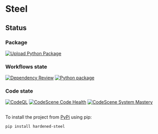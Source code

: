 # Steel
## Status
### Package
[![Upload Python Package](https://github.com/IO-Jaegers/hardened-steel/actions/workflows/publish.yml/badge.svg)](https://github.com/IO-Jaegers/hardened-steel/actions/workflows/publish.yml)

### Workflows state
[![Dependency Review](https://github.com/IO-Jaegers/hardened-steel/actions/workflows/dependencies.yml/badge.svg)](https://github.com/IO-Jaegers/hardened-steel/actions/workflows/dependencies.yml)
[![Python package](https://github.com/IO-Jaegers/hardened-steel/actions/workflows/package.yml/badge.svg)](https://github.com/IO-Jaegers/hardened-steel/actions/workflows/package.yml)

### Code state
[![CodeQL](https://github.com/IO-Jaegers/hardened-steel/actions/workflows/github-code-scanning/codeql/badge.svg)](https://github.com/IO-Jaegers/hardened-steel/actions/workflows/github-code-scanning/codeql)
[![CodeScene Code Health](https://codescene.io/projects/40877/status-badges/code-health)](https://codescene.io/projects/40877)
[![CodeScene System Mastery](https://codescene.io/projects/40877/status-badges/system-mastery)](https://codescene.io/projects/40877)


##
To install the project from [PyPi](https://pypi.org/) using pip:

    pip install hardened-steel
